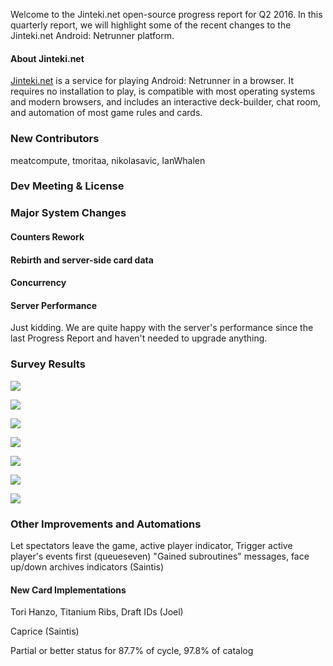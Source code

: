 Welcome to the Jinteki.net open-source progress report for Q2 2016. In this quarterly report, we will highlight some of the recent changes to the Jinteki.net Android: Netrunner platform.

#### About Jinteki.net

[Jinteki.net](http://www.jinteki.net) is a service for playing Android: Netrunner in a browser. It requires no installation to play, is compatible with most operating systems and modern browsers, and includes an interactive deck-builder, chat room, and automation of most game rules and cards.

### New Contributors
meatcompute, tmoritaa, nikolasavic, IanWhalen

### Dev Meeting & License

### Major System Changes
#### Counters Rework

#### Rebirth and server-side card data

#### Concurrency


#### Server Performance
Just kidding. We are quite happy with the server's performance since the last Progress Report and haven't needed to upgrade anything.


### Survey Results

![](http://i.imgur.com/g1R2lNH.png)

![](https://i.imgur.com/MyPFvtN.png)

![](http://i.imgur.com/JKvUR9D.png)

![](http://i.imgur.com/Tn7Fmmd.png)

![](http://i.imgur.com/qONXXhA.png)

![](http://i.imgur.com/nEYhJ7B.png)

![](http://i.imgur.com/F8YQqw9.png)

### Other Improvements and Automations
Let spectators leave the game, active player indicator, Trigger active player's events first (queueseven)
"Gained subroutines" messages, face up/down archives indicators (Saintis)


#### New Card Implementations
Tori Hanzo, Titanium Ribs, Draft IDs (Joel)

Caprice (Saintis)

Partial or better status for 87.7% of cycle, 97.8% of catalog